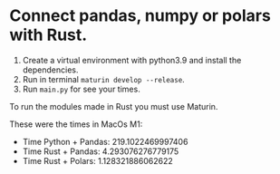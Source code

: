 # Connect pandas, numpy or polars with Rust.

1. Create a virtual environment with python3.9 and install the dependencies.
2. Run in terminal `maturin develop --release`.
3. Run `main.py` for see your times.

To run the modules made in Rust you must use Maturin.

These were the times in MacOs M1:

- Time Python + Pandas: 219.1022469997406
- Time Rust + Pandas: 4.293076276779175
- Time Rust + Polars: 1.128321886062622
